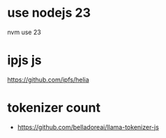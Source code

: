 # use nodejs 23
nvm use 23


# ipjs js
https://github.com/ipfs/helia

# tokenizer count 
- https://github.com/belladoreai/llama-tokenizer-js
